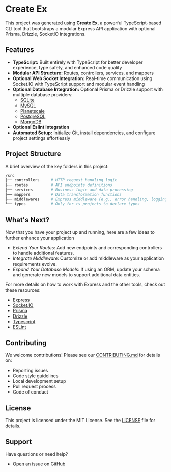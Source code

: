 # Create Ex

This project was generated using **Create Ex**, a powerful TypeScript-based CLI tool that bootstraps a modular Express API application with optional Prisma, Drizzle, SocketIO integrations.

## Features

- **TypeScript:** Built entirely with TypeScript for better developer experience, type safety, and enhanced code quality
- **Modular API Structure:** Routes, controllers, services, and mappers
- **Optional Web Socket Integration:** Real-time communication using Socket.IO with TypeScript support and modular event handling
- **Optional Database Integration:** Optional Prisma or Drizzle support with multiple database providers:
  - [SQLite](https://www.sqlite.org)
  - [MySQL](https://www.mysql.com)
  - [Planetscale](https://planetscale.com)
  - [PostgreSQL](https://www.postgresql.org)
  - [MongoDB](https://www.mongodb.com)
- **Optional Eslint Integration**
- **Automated Setup:** Initialize Git, install dependencies, and configure project settings effortlessly

## Project Structure

A brief overview of the key folders in this project:

```bash
/src
├── controllers     # HTTP request handling logic
├── routes          # API endpoints definitions
├── services        # Business logic and data processing
├── mappers         # Data transformation functions
├── middlewares     # Express middleware (e.g., error handling, logging)
└── types           # Only for ts projects to declare types
```

## What's Next?

Now that you have your project up and running, here are a few ideas to further enhance your application

- _Extend Your Routes_: Add new endpoints and corresponding controllers to handle additional features.
- _Integrate Middleware_: Customize or add middleware as your application requirements evolve.
- _Expand Your Database Models_: If using an ORM, update your schema and generate new models to support additional data entities.

For more details on how to work with Express and the other tools, check out these resources:

- [Express](https://expressjs.com)
- [Socket.IO](https://socket.io)
- [Prisma](https://www.prisma.io)
- [Drizzle](https://orm.drizzle.team)
- [Typescript](https://www.typescriptlang.org)
- [ESLint](https://eslint.org)

## Contributing

We welcome contributions! Please see our [CONTRIBUTING.md](https://github.com/MoWael11/create-ex/blob/main/CONTRIBUTING.md) for details on:

- Reporting issues
- Code style guidelines
- Local development setup
- Pull request process
- Code of conduct

## License

This project is licensed under the MIT License. See the [LICENSE](https://github.com/MoWael11/create-ex/blob/main/LICENSE) file for details.

## Support

Have questions or need help?

- [Open](https://github.com/MoWael11/create-ex/issues/new) an issue on GitHub
